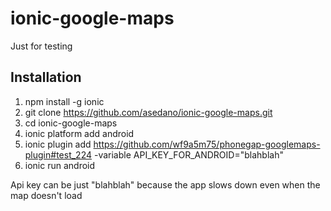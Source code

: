 # ionic-google-maps

Just for testing

## Installation

1. npm install -g ionic
2. git clone https://github.com/asedano/ionic-google-maps.git
3. cd ionic-google-maps
4. ionic platform add android
5. ionic plugin add https://github.com/wf9a5m75/phonegap-googlemaps-plugin#test_224 -variable API_KEY_FOR_ANDROID="blahblah"
6. ionic run android

Api key can be just "blahblah" because the app slows down even when the map doesn't load
